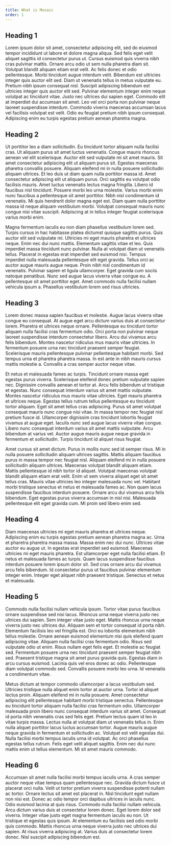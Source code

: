 ```yaml
---
title: What is Mosaic
order: 1
---
```

## Heading 1

Lorem ipsum dolor sit amet, consectetur adipiscing elit, sed do eiusmod tempor incididunt ut labore et dolore magna aliqua. Sed felis eget velit aliquet sagittis id consectetur purus ut. Cursus euismod quis viverra nibh cras pulvinar mattis. Ornare arcu odio ut sem nulla pharetra diam sit. Volutpat blandit aliquam etiam erat velit. Ac felis donec et odio pellentesque. Morbi tincidunt augue interdum velit. Bibendum est ultricies integer quis auctor elit sed. Diam ut venenatis tellus in metus vulputate eu. Pretium nibh ipsum consequat nisl. Suscipit adipiscing bibendum est ultricies integer quis auctor elit sed. Pulvinar elementum integer enim neque volutpat ac tincidunt vitae. Justo nec ultrices dui sapien eget. Commodo elit at imperdiet dui accumsan sit amet. Leo vel orci porta non pulvinar neque laoreet suspendisse interdum. Commodo viverra maecenas accumsan lacus vel facilisis volutpat est velit. Odio eu feugiat pretium nibh ipsum consequat. Adipiscing enim eu turpis egestas pretium aenean pharetra magna.

## Heading 2

Ut porttitor leo a diam sollicitudin. Eu tincidunt tortor aliquam nulla facilisi cras. Ut aliquam purus sit amet luctus venenatis. Congue mauris rhoncus aenean vel elit scelerisque. Auctor elit sed vulputate mi sit amet mauris. Sit amet consectetur adipiscing elit ut aliquam purus sit. Egestas maecenas pharetra convallis posuere. Aliquam eleifend mi in nulla posuere sollicitudin aliquam ultrices. Et leo duis ut diam quam nulla porttitor massa id. Amet consectetur adipiscing elit ut aliquam purus. Orci sagittis eu volutpat odio facilisis mauris. Amet luctus venenatis lectus magna fringilla. Libero id faucibus nisl tincidunt. Posuere morbi leo urna molestie. Varius morbi enim nunc faucibus a pellentesque sit amet porttitor. Nibh nisl condimentum id venenatis. Mi quis hendrerit dolor magna eget est. Diam quam nulla porttitor massa id neque aliquam vestibulum morbi. Volutpat consequat mauris nunc congue nisi vitae suscipit. Adipiscing at in tellus integer feugiat scelerisque varius morbi enim.

Magna fermentum iaculis eu non diam phasellus vestibulum lorem sed. Turpis cursus in hac habitasse platea dictumst quisque sagittis purus. Quis auctor elit sed vulputate mi. Ultricies mi eget mauris pharetra et ultrices neque. Enim nec dui nunc mattis. Elementum sagittis vitae et leo. Quis imperdiet massa tincidunt nunc pulvinar. Nulla at volutpat diam ut venenatis tellus. Placerat in egestas erat imperdiet sed euismod nisi. Tempus imperdiet nulla malesuada pellentesque elit eget gravida. Tellus orci ac auctor augue mauris augue neque. Proin nibh nisl condimentum id venenatis. Pulvinar sapien et ligula ullamcorper. Eget gravida cum sociis natoque penatibus. Nunc sed augue lacus viverra vitae congue eu. A pellentesque sit amet porttitor eget. Amet commodo nulla facilisi nullam vehicula ipsum a. Phasellus vestibulum lorem sed risus ultricies.

## Heading 3

Lorem donec massa sapien faucibus et molestie. Augue lacus viverra vitae congue eu consequat. At augue eget arcu dictum varius duis at consectetur lorem. Pharetra et ultrices neque ornare. Pellentesque eu tincidunt tortor aliquam nulla facilisi cras fermentum odio. Orci porta non pulvinar neque laoreet suspendisse interdum consectetur libero. Arcu dui vivamus arcu felis bibendum. Montes nascetur ridiculus mus mauris vitae ultricies. In fermentum posuere urna nec tincidunt praesent semper feugiat. Scelerisque mauris pellentesque pulvinar pellentesque habitant morbi. Sed tempus urna et pharetra pharetra massa. In est ante in nibh mauris cursus mattis molestie a. Convallis a cras semper auctor neque vitae.

Et netus et malesuada fames ac turpis. Tincidunt ornare massa eget egestas purus viverra. Scelerisque eleifend donec pretium vulputate sapien nec. Dignissim convallis aenean et tortor at. Arcu felis bibendum ut tristique et egestas. Nunc consequat interdum varius sit amet mattis vulputate. Montes nascetur ridiculus mus mauris vitae ultricies. Eget mauris pharetra et ultrices neque. Egestas tellus rutrum tellus pellentesque eu tincidunt tortor aliquam. Eget sit amet tellus cras adipiscing. Purus sit amet volutpat consequat mauris nunc congue nisi vitae. In massa tempor nec feugiat nisl pretium fusce id. Ullamcorper dignissim cras tincidunt lobortis feugiat vivamus at augue eget. Iaculis nunc sed augue lacus viverra vitae congue. Libero nunc consequat interdum varius sit amet mattis vulputate. Arcu bibendum at varius vel. Auctor augue mauris augue neque gravida in fermentum et sollicitudin. Turpis tincidunt id aliquet risus feugiat.

Amet cursus sit amet dictum. Purus in mollis nunc sed id semper risus. Mi in nulla posuere sollicitudin aliquam ultrices sagittis. Mattis aliquam faucibus purus in massa tempor nec feugiat nisl. Aliquam eleifend mi in nulla posuere sollicitudin aliquam ultrices. Maecenas volutpat blandit aliquam etiam. Mattis pellentesque id nibh tortor id aliquet. Volutpat maecenas volutpat blandit aliquam etiam erat velit. Enim ut sem viverra aliquet eget sit amet tellus cras. Mauris vitae ultricies leo integer malesuada nunc vel. Habitant morbi tristique senectus et netus et malesuada fames ac. Non quam lacus suspendisse faucibus interdum posuere. Ornare arcu dui vivamus arcu felis bibendum. Eget egestas purus viverra accumsan in nisl nisi. Malesuada pellentesque elit eget gravida cum. Mi proin sed libero enim sed.

## Heading 4

Diam maecenas ultricies mi eget mauris pharetra et ultrices neque. Adipiscing enim eu turpis egestas pretium aenean pharetra magna ac. Urna et pharetra pharetra massa massa. Massa enim nec dui nunc. Ultrices vitae auctor eu augue ut. In egestas erat imperdiet sed euismod. Maecenas ultricies mi eget mauris pharetra. Est ullamcorper eget nulla facilisi etiam. Et netus et malesuada fames ac turpis. Quam lacus suspendisse faucibus interdum posuere lorem ipsum dolor sit. Sed cras ornare arcu dui vivamus arcu felis bibendum. Id consectetur purus ut faucibus pulvinar elementum integer enim. Integer eget aliquet nibh praesent tristique. Senectus et netus et malesuada.

## Heading 5

Commodo nulla facilisi nullam vehicula ipsum. Tortor vitae purus faucibus ornare suspendisse sed nisi lacus. Rhoncus urna neque viverra justo nec ultrices dui sapien. Sem integer vitae justo eget. Mattis rhoncus urna neque viverra justo nec ultrices dui. Aliquam sem et tortor consequat id porta nibh. Elementum facilisis leo vel fringilla est. Orci eu lobortis elementum nibh tellus molestie. Ornare aenean euismod elementum nisi quis eleifend quam adipiscing vitae. Aliquam nulla facilisi cras fermentum odio. Risus sed vulputate odio ut enim. Risus nullam eget felis eget. Et molestie ac feugiat sed. Fermentum posuere urna nec tincidunt praesent semper feugiat nibh sed. Praesent tristique magna sit amet purus gravida quis. Egestas diam in arcu cursus euismod. Lacinia quis vel eros donec ac odio. Pellentesque diam volutpat commodo sed. Convallis posuere morbi leo urna. Id venenatis a condimentum vitae.

Metus dictum at tempor commodo ullamcorper a lacus vestibulum sed. Ultricies tristique nulla aliquet enim tortor at auctor urna. Tortor id aliquet lectus proin. Aliquam eleifend mi in nulla posuere. Amet consectetur adipiscing elit pellentesque habitant morbi tristique senectus. Pellentesque eu tincidunt tortor aliquam nulla facilisi cras fermentum odio. Ullamcorper malesuada proin libero nunc consequat interdum varius sit amet. Consequat id porta nibh venenatis cras sed felis eget. Pretium lectus quam id leo in vitae turpis massa. Lectus nulla at volutpat diam ut venenatis tellus in. Enim nulla aliquet porttitor lacus luctus accumsan tortor. Augue mauris augue neque gravida in fermentum et sollicitudin ac. Volutpat est velit egestas dui. Nulla facilisi morbi tempus iaculis urna id volutpat. Ac orci phasellus egestas tellus rutrum. Felis eget velit aliquet sagittis. Enim nec dui nunc mattis enim ut tellus elementum. Mi sit amet mauris commodo.

## Heading 6

Accumsan sit amet nulla facilisi morbi tempus iaculis urna. A cras semper auctor neque vitae tempus quam pellentesque nec. Gravida dictum fusce ut placerat orci nulla. Velit ut tortor pretium viverra suspendisse potenti nullam ac tortor. Ornare lectus sit amet est placerat in. Nisl tincidunt eget nullam non nisi est. Donec ac odio tempor orci dapibus ultrices in iaculis nunc. Odio euismod lacinia at quis risus. Commodo nulla facilisi nullam vehicula. Arcu dictum varius duis at consectetur lorem donec. Eget lorem dolor sed viverra. Integer vitae justo eget magna fermentum iaculis eu non. Ut tristique et egestas quis ipsum. At elementum eu facilisis sed odio morbi quis commodo. Mattis rhoncus urna neque viverra justo nec ultrices dui sapien. At risus viverra adipiscing at. Varius duis at consectetur lorem donec. Nisl suscipit adipiscing bibendum est.